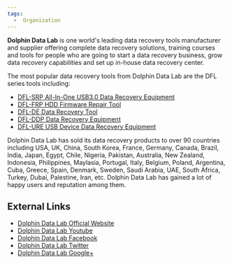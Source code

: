 ```yaml
---
tags:
  -  Organization
---
```

**Dolphin Data Lab** is one world's leading data recovery tools
manufacturer and supplier offering complete data recovery solutions,
training courses and tools for people who are going to start a data
recovery business, grow data recovery capabilities and set up in-house
data recovery center.

The most popular data recovery tools from Dolphin Data Lab are the DFL
series tools including:

- [DFL-SRP All-In-One USB3.0 Data Recovery
  Equipment](dfl-srp_all-in-one_usb3.0_data_recovery_equipment.md)
- [DFL-FRP HDD Firmware Repair
  Tool](dfl-frp_hdd_firmware_repair_tool.md)
- [DFL-DE Data Recovery Tool](dfl-de_data_recovery_tool.md)
- [DFL-DDP Data Recovery
  Equipment](dfl-ddp_data_recovery_equipment.md)
- [DFL-URE USB Device Data Recovery
  Equipment](dfl-ure_usb_device_data_recovery_equipment.md)

Dolphin Data Lab has sold its data recovery products to over 90
countries including USA, UK, China, South Korea, France, Germany,
Canada, Brazil, India, Japan, Egypt, Chile, Nigeria, Pakistan,
Australia, New Zealand, Indonesia, Philippines, Maylasia, Portugal,
Italy, Belgium, Poland, Argentina, Cuba, Greece, Spain, Denmark, Sweden,
Saudi Arabia, UAE, South Africa, Turkey, Dubai, Palestine, Iran, etc.
Dolphin Data Lab has gained a lot of happy users and reputation among
them.

## External Links

- [Dolphin Data Lab Official Website](http://www.dolphindatalab.com/)
- [Dolphin Data Lab
  Youtube](http://www.youtube.com/user/datarecoverytools)
- [Dolphin Data Lab
  Facebook](https://www.facebook.com/datarecoverytools)
- [Dolphin Data Lab Twitter](https://twitter.com/dolphindatalab)
- [Dolphin Data Lab Google+](https://plus.google.com/+DolphinDataLab)

